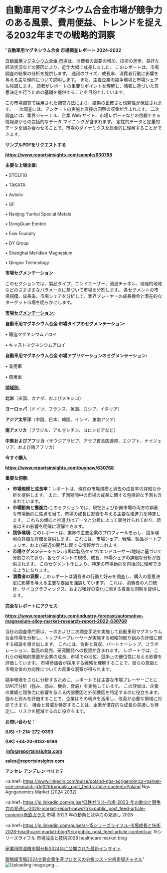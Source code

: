 # 自動車用マグネシウム合金市場が競争力のある風景、費用便益、トレンドを捉える2032年までの戦略的洞察

"<strong>自動車用マグネシウム合金 市場調査レポート 2024-2032</strong>

<a href=https://www.reportsinsights.com/sample/630768>自動車用マグネシウム合金 市場</a>は、消費者の需要の増加、技術の進歩、良好な経済状況などの要因により、近年大幅に成長しました。 このレポートは、市場調査の結果の分析を提供します。 通貨のサイズ、成長率、消費者行動に影響を与える主な傾向について説明します。 また、主要企業の競争環境と市場シェアも強調します。 読者がレポートの重要なポイントを理解し、情報に基づいた意思決定を行うための基礎を提供することを目的としています。

この市場調査で採用された調査方法により、結果の正確さと信頼性が保証されます。 一次調査には、アンケートの実施と直接の洞察の収集が含まれます。 二次調査には、業界ジャーナル、企業 Web サイト、市場レポートなどの信頼できる情報源からの包括的なデータ マイニングが含まれます。 定性的データと定量的データを組み合わせることで、市場のダイナミクスを総合的に理解することができます。

<strong><b>サンプルPDFをリクエストする</b></strong>

<a href=https://www.reportsinsights.com/sample/630768><strong><u>https://www.reportsinsights.com/sample/630768</u></strong></a>

<strong>主要な上場企業:</strong>

• STOLFIG

• TAKATA

• Autoliv

• GF

• Nanjing Yunhai Special Metals

• DongGuan Eontec

• Faw Foundry

• DY Group

• Shanghai Meridian Magnesium

• Qingoo Technology

<strong>市場セグメンテーション</strong>

このセクションでは、製品タイプ、エンドユーザー、流通チャネル、地理的地域などのさまざまなパラメータに基づいて市場を分割します。 各セグメントの市場規模、成長率、市場シェアを分析して、業界プレーヤーの成長機会と潜在的なターゲット市場を明らかにします。

<strong><u>市場セグメンテーション</u></strong><strong><u>:</u></strong>

<strong>自動車用マグネシウム合金 市場タイプのセグメンテーション:</strong>

• 鍛造マグネシウムアロイ

• キャストマグネシウムアロイ

<strong>自動車用マグネシウム合金 市場アプリケーションのセグメンテーション:</strong>

• 乗用車

• 商用車

<strong><u>地域別</u></strong><strong><u>:</u></strong>

<strong>北米</strong>（米国、カナダ、およびメキシコ）

<strong>ヨーロッパ</strong>（ドイツ、フランス、英国、ロシア、イタリア）

<strong>アジア太平洋</strong>（中国、日本、韓国、インド、東南アジア）

<strong>南アメリカ</strong>（ブラジル、アルゼンチン、コロンビアなど）

<strong>中東およびアフリカ</strong>（サウジアラビア、アラブ首長国連邦、エジプト、ナイジェリア、および南アフリカ）

<strong>今すぐ購入</strong>

<a href=https://www.reportsinsights.com/buynow/630768><strong><u>https://www.reportsinsights.com/buynow/630768</u></strong></a>

<strong>重要な洞察:</strong>
<ul>
  <li><strong>市場規模と成長率：</strong>レポートは、現在の市場規模と過去の成長率の詳細な分析を提供します。 また、予測期間中の市場の成長に関する包括的な予測も含まれています。</li>
  <li><strong>市場動向と推進力:</strong>このセクションでは、現在および新興市場の両方の顕著な市場動向に焦点を当て、市場の成長に影響を与える主要な推進力を特定します。 これらの傾向と推進力はデータと分析によって裏付けられており、読者はその影響を明確に理解できます。</li>
  <li><strong>競争環境</strong>: このレポートは、業界の主要企業のプロフィールを示し、競争環境の詳細な評価を提供します。 これには、市場シェア、戦略、製品ポートフォリオ、および最近の開発に関する情報が含まれます。</li>
  <li><strong>市場セグメンテーション: </strong>市場は製品タイプ/エンドユーザー/地域に基づいて分割されており、各セグメントの規模、成長、市場シェアの詳細な分析が提供されます。 このセグメント化により、特定の市場動向を包括的に理解できるようになります。</li>
  <li><strong>消費者の洞察 : </strong>このレポートは消費者の行動と好みを調査し、購入の意思決定に影響を与える主要な要因を強調しています。 これは、消費者の人口統計、サイコグラフィックス、および嗜好の変化に関する貴重な洞察を提供します。</li>
</ul>
<strong>完全なレポートにアクセス:</strong>

<a href=https://www.reportsinsights.com/industry-forecast/automotive-magnesium-alloy-market-research-report-2022-630768><strong><u><b>https://www.reportsinsights.com/industry-forecast/automotive-magnesium-alloy-market-research-report-2022-630768</b></u></strong></a>

当社の調査専門家は、一次および二次調査手法を実施して自動車用マグネシウム合金市場を分析し、トップキープレーヤーが実施する戦略的取り組みの評価に関する結論を導き出します。 これには、合併と買収、パートナーシップ、コラボレーション、製品の発売、研究開発への投資が含まれます。 レポートでは、これらの戦略的措置が企業の成長、市場での地位、競争上の優位性に与える影響を評価しています。 市場参加者が採用する戦略を理解することで、彼らの意図と市場全体の方向性についての貴重な洞察が得られます。

競争環境をさらに分析するために、レポートでは主要な市場プレーヤーごとにSWOT分析（強み、弱み、機会、脅威）を実施しています。 この評価は、企業の業績と競争力に影響を与える内部要因と外部要因を特定するのに役立ちます。 強みと弱みを評価することで、企業はその利点を活用し、改善が必要な領域に対処できます。 機会と脅威を特定することは、企業が潜在的な成長の見通しを特定し、リスクを軽減するのに役立ちます。

<strong>お問い合わせ：</strong>

<strong>(US) +1-214-272-0393</strong>

<strong>(UK) +44-20-8133-9198</strong>

<strong> </strong><a href=info@reportsinsights.com><strong><u>info@reportsinsights.com</u></strong></a>

<a href=sales@reportsinsights.com><strong><u>sales@reportsinsights.com</u></strong></a>

<strong>アンセレ アンデレン ベリヒテ</strong>

<a href=https://www.linkedin.com/pulse/poland-ngs-agrigenomics-market-size-research-g1eff?trk=public_post_feed-article-content>Poland Ngs Agrigenomics Market [2024 2032]</a>

<a href=https://jp.linkedin.com/pulse/低鉄ガラス-市場-2023-年の動向と競争力の見通し-2028-market-report-news?trk=public_post_feed-article-content>低鉄ガラス 市場 2023 年の動向と競争力の見通し 2028</a>

<a href=https://jp.linkedin.com/pulse/ar-15シリーズライフル-市場成長と技術2028-healthcare-market-blog?trk=public_post_feed-article-content>ar 15シリーズライフル 市場成長と技術2028 healthcare market blog</a>

<a href=https://www.linkedin.com/pulse/産業用除湿機市場分析2024年に公開された最新インサイト-reportsinsights-pvt-ltd-fe46f/>産業用除湿機市場分析2024年に公開された最新インサイト</a>

<a href=https://www.linkedin.com/pulse/銀触媒市場2024主要企業生産プロセスの分析コスト分析市場チャネル-community-market-research-khj8f/>銀触媒市場2024主要企業生産プロセスの分析コスト分析市場チャネル</a>"
![Uploading image.png…]()
